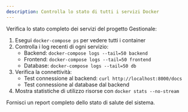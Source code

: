 ```yaml
---
description: Controlla lo stato di tutti i servizi Docker
---
```


Verifica lo stato completo dei servizi del progetto Gestionale:

1. Esegui `docker-compose ps` per vedere tutti i container
2. Controlla i log recenti di ogni servizio:
   - Backend: `docker-compose logs --tail=50 backend`
   - Frontend: `docker-compose logs --tail=50 frontend`
   - Database: `docker-compose logs --tail=50 db`
3. Verifica la connettività:
   - Test connessione al backend: `curl http://localhost:8000/docs`
   - Test connessione al database dal backend
4. Mostra statistiche di utilizzo risorse con `docker stats --no-stream`

Fornisci un report completo dello stato di salute del sistema.
